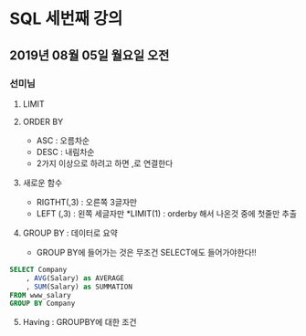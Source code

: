 # SQL 세번째 강의

 ## 2019년 08월 05일 월요일 오전

 ### 선미님

 1. LIMIT

 2. ORDER BY    
    * ASC : 오름차순
    * DESC : 내림차순
    * 2가지 이상으로 하려고 하면 ,로 연결한다

  3. 새로운 함수
     * RIGTHT(,3) : 오른쪽 3글자만
     * LEFT (,3) : 왼쪽 세글자만
     *LIMIT(1) : orderby 해서 나온것 중에 첫줄만 추출

4. GROUP BY : 데이터로 요약
    * GROUP BY에 들어가는 것은 무조건 SELECT에도 들어가야한다!!

 ```SQL
 SELECT Company
     , AVG(Salary) as AVERAGE
     , SUM(Salary) as SUMMATION
FROM www_salary
GROUP BY Company
```

5. Having : GROUPBY에 대한 조건
